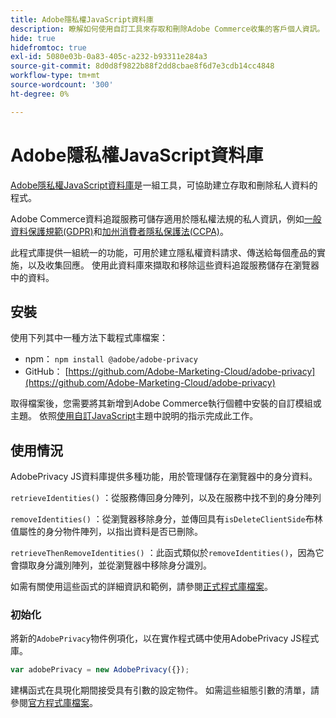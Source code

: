 ```yaml
---
title: Adobe隱私權JavaScript資料庫
description: 瞭解如何使用自訂工具來存取和刪除Adobe Commerce收集的客戶個人資訊。
hide: true
hidefromtoc: true
exl-id: 5080e03b-0a83-405c-a232-b93311e284a3
source-git-commit: 8d0d8f9822b88f2dd8cbae8f6d7e3cdb14cc4848
workflow-type: tm+mt
source-wordcount: '300'
ht-degree: 0%

---
```


# Adobe隱私權JavaScript資料庫

<!-- TODO: Remove hide metadata when the library has been integrated with Commerce. -->

[Adobe隱私權JavaScript資料庫](https://experienceleague.adobe.com/docs/experience-platform/privacy/js-library.html?lang=zh-Hant)是一組工具，可協助建立存取和刪除私人資料的程式。

Adobe Commerce資料追蹤服務可儲存適用於隱私權法規的私人資訊，例如[一般資料保護規範(GDPR)](gdpr.md)和[加州消費者隱私保護法(CCPA)](ccpa.md)。

此程式庫提供一組統一的功能，可用於建立隱私權資料請求、傳送給每個產品的實施，以及收集回應。 使用此資料庫來擷取和移除這些資料追蹤服務儲存在瀏覽器中的資料。

## 安裝

使用下列其中一種方法下載程式庫檔案：

- npm： `npm install @adobe/adobe-privacy`
- GitHub： [https://github.com/Adobe-Marketing-Cloud/adobe-privacy](https://github.com/Adobe-Marketing-Cloud/adobe-privacy)

取得檔案後，您需要將其新增到Adobe Commerce執行個體中安裝的自訂模組或主題。 依照[使用自訂JavaScript](https://developer.adobe.com/commerce/frontend-core/javascript/custom/)主題中說明的指示完成此工作。

## 使用情況

AdobePrivacy JS資料庫提供多種功能，用於管理儲存在瀏覽器中的身分資料。

`retrieveIdentities()`
：從服務傳回身分陣列，以及在服務中找不到的身分陣列

`removeIdentities()`
：從瀏覽器移除身分，並傳回具有`isDeleteClientSide`布林值屬性的身分物件陣列，以指出資料是否已刪除。

`retrieveThenRemoveIdentities()`
：此函式類似於`removeIdentities()`，因為它會擷取身分識別陣列，並從瀏覽器中移除身分識別。

如需有關使用這些函式的詳細資訊和範例，請參閱[正式程式庫檔案](https://experienceleague.adobe.com/docs/experience-platform/privacy/js-library.html?lang=zh-Hant)。

### 初始化

將新的`AdobePrivacy`物件例項化，以在實作程式碼中使用AdobePrivacy JS程式庫。

```js
var adobePrivacy = new AdobePrivacy({});
```

建構函式在具現化期間接受具有引數的設定物件。
如需這些組態引數的清單，請參閱[官方程式庫檔案](https://experienceleague.adobe.com/docs/experience-platform/privacy/js-library.html?lang=zh-Hant)。
